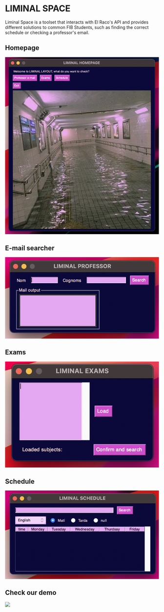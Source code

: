 # LIMINAL SPACE
Liminal Space is a toolset that interacts with El Raco's API and provides different solutions to common FIB Students, such as finding the correct schedule or checking a professor's email.

## Homepage
![](assets/homepage.png)

## E-mail searcher
![](assets/email.png)

## Exams
![](assets/exams.png)

## Schedule
![](assets/schedule.png)

## Check our demo
[![](https://img.youtube.com/vi/R5AvZ_qXh98/0.jpg)](https://www.youtube.com/watch?v=R5AvZ_qXh98)